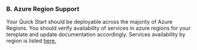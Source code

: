<h3><b>B. Azure Region Support</b></h3>
Your Quick Start should be deployable across the majority of Azure Regions. You should verify availability of services in azure regions
for your template and update documentation accordingly. Services availability by region is listed <a href="https://github.com/Azure/azure-quickstart-templates/tree/master/chef-server-compliance-delivery-devops">here.</a>
